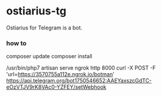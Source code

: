 # ostiarius-tg
Ostiarius for Telegram is a bot.

### how to

composer update
composer install

/usr/bin/php7 artisan serve
ngrok http 8000
curl -X POST -F 'url=https://3570755a112e.ngrok.io/botman' https://api.telegram.org/bot1750546652:AAEYaxszcGdTC-eOzVTJV9rK8VAc0-YZFEY/setWebhook